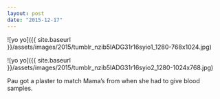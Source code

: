 ```yaml
---
layout: post
date: "2015-12-17"
---
```


![yo yo]({{ site.baseurl }}/assets/images/2015/tumblr_nzib5lADG31r16syio1_1280-768x1024.jpg)

![yo yo]({{ site.baseurl }}/assets/images/2015/tumblr_nzib5lADG31r16syio2_1280-1024x768.jpg)

Pau got a plaster to match Mama’s from when she had to give blood samples.
